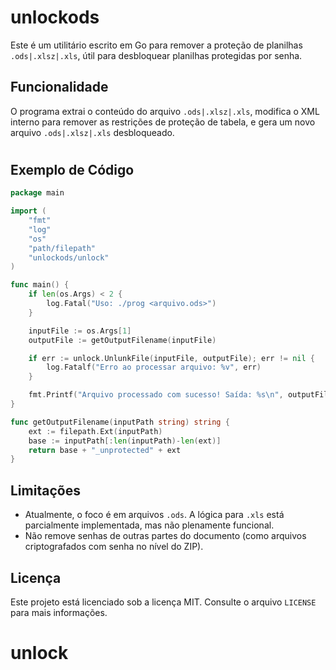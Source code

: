 
# unlockods

Este é um utilitário escrito em Go para remover a proteção de planilhas `.ods|.xlsz|.xls`, útil para desbloquear planilhas protegidas por senha.

## Funcionalidade

O programa extrai o conteúdo do arquivo `.ods|.xlsz|.xls`, modifica o XML interno para remover as restrições de proteção de tabela, e gera um novo arquivo `.ods|.xlsz|.xls` desbloqueado.

#

## Exemplo de Código

```go
package main

import (
	"fmt"
	"log"
	"os"
	"path/filepath"
	"unlockods/unlock"
)

func main() {
	if len(os.Args) < 2 {
		log.Fatal("Uso: ./prog <arquivo.ods>")
	}

	inputFile := os.Args[1]
	outputFile := getOutputFilename(inputFile)

	if err := unlock.UnlunkFile(inputFile, outputFile); err != nil {
		log.Fatalf("Erro ao processar arquivo: %v", err)
	}

	fmt.Printf("Arquivo processado com sucesso! Saída: %s\n", outputFile)
}

func getOutputFilename(inputPath string) string {
	ext := filepath.Ext(inputPath)
	base := inputPath[:len(inputPath)-len(ext)]
	return base + "_unprotected" + ext
}
```

## Limitações

- Atualmente, o foco é em arquivos `.ods`. A lógica para `.xls` está parcialmente implementada, mas não plenamente funcional.
- Não remove senhas de outras partes do documento (como arquivos criptografados com senha no nível do ZIP).

## Licença

Este projeto está licenciado sob a licença MIT. Consulte o arquivo `LICENSE` para mais informações.
# unlock
